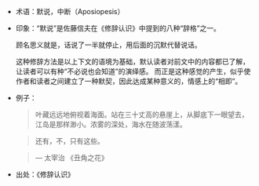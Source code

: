 + 术语：默说，中断（Aposiopesis）
+ 印象：“默说”是佐藤信夫在《修辞认识》中提到的八种“辞格”之一。

  顾名思义就是，话说了一半就停止，用后面的沉默代替说话。

  这种修辞方法是以上下文的语境为基础，默认读者对前文中的内容都已了解，让读者可以有种“不必说也会知道”的演绎感。
而正是这种感觉的产生，似乎使作者和读者之间建立了一种默契，因此达成某种意义的，情感上的“相即”。
+ 例子：
  > 叶藏远远地俯视着海面。站在三十丈高的悬崖上，从脚底下一眼望去，江岛是那样渺小。浓雾的深处，海水在随波荡漾。
  
  > 还有，不，只有这些。
  
  > — 太宰治 《丑角之花》
+ 出处：《修辞认识》
